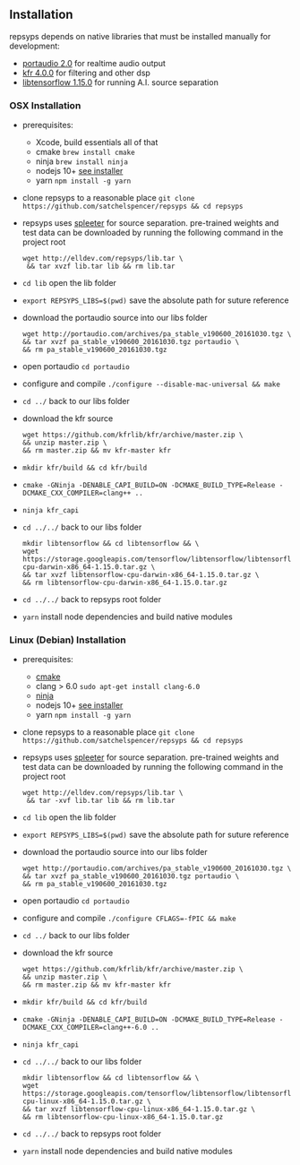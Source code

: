 ## Installation

repsyps depends on native libraries that must be installed manually for development:

 - [portaudio 2.0](http://portaudio.com/docs/v19-doxydocs/index.html) for realtime audio output
 - [kfr 4.0.0](https://www.kfrlib.com/) for filtering and other dsp
 - [libtensorflow 1.15.0](https://www.tensorflow.org/install/lang_c) for running A.I. source separation

### OSX Installation
 - prerequisites:
   - Xcode, build essentials all of that
   - cmake `brew install cmake`
   - ninja `brew install ninja`
   - nodejs 10+ [see installer](https://nodejs.org/en/download/)
   - yarn `npm install -g yarn`
 - clone repsyps to a reasonable place `git clone https://github.com/satchelspencer/repsyps && cd repsyps`
 - repsyps uses [spleeter](https://github.com/deezer/spleeter) for source separation. pre-trained weights and test data can be downloaded by running the following command in the project root

    ~~~
    wget http://elldev.com/repsyps/lib.tar \
     && tar xvzf lib.tar lib && rm lib.tar
    ~~~
 - `cd lib` open the lib folder
 - `export REPSYPS_LIBS=$(pwd)` save the absolute path for suture reference
 - download the portaudio source into our libs folder
    
    ~~~
    wget http://portaudio.com/archives/pa_stable_v190600_20161030.tgz \
    && tar xvzf pa_stable_v190600_20161030.tgz portaudio \
    && rm pa_stable_v190600_20161030.tgz
    ~~~
 - open portaudio `cd portaudio`
 - configure and compile `./configure --disable-mac-universal && make`
 - `cd ../` back to our libs folder
 - download the kfr source
  
    ~~~
    wget https://github.com/kfrlib/kfr/archive/master.zip \
    && unzip master.zip \
    && rm master.zip && mv kfr-master kfr
    ~~~
 - `mkdir kfr/build && cd kfr/build`
 - `cmake -GNinja -DENABLE_CAPI_BUILD=ON -DCMAKE_BUILD_TYPE=Release -DCMAKE_CXX_COMPILER=clang++ ..`
 - `ninja kfr_capi`
 - `cd ../../` back to our libs folder
 
    ~~~
    mkdir libtensorflow && cd libtensorflow && \
    wget https://storage.googleapis.com/tensorflow/libtensorflow/libtensorflow-cpu-darwin-x86_64-1.15.0.tar.gz \
    && tar xvzf libtensorflow-cpu-darwin-x86_64-1.15.0.tar.gz \
    && rm libtensorflow-cpu-darwin-x86_64-1.15.0.tar.gz
    ~~~
 - `cd ../../` back to repsyps root folder
 - `yarn` install node dependencies and build native modules

### Linux (Debian) Installation

- prerequisites:
   - [cmake](https://cmake.org/install/)
   - clang > 6.0 `sudo apt-get install clang-6.0`
   - [ninja](https://github.com/ninja-build/ninja/wiki/Pre-built-Ninja-packages)
   - nodejs 10+ [see installer](https://nodejs.org/en/download/)
   - yarn `npm install -g yarn`
 - clone repsyps to a reasonable place `git clone https://github.com/satchelspencer/repsyps && cd repsyps`
 - repsyps uses [spleeter](https://github.com/deezer/spleeter) for source separation. pre-trained weights and test data can be downloaded by running the following command in the project root

    ~~~
    wget http://elldev.com/repsyps/lib.tar \
     && tar -xvf lib.tar lib && rm lib.tar
    ~~~
 - `cd lib` open the lib folder
 - `export REPSYPS_LIBS=$(pwd)` save the absolute path for suture reference
 - download the portaudio source into our libs folder
    
    ~~~
    wget http://portaudio.com/archives/pa_stable_v190600_20161030.tgz \
    && tar xvzf pa_stable_v190600_20161030.tgz portaudio \
    && rm pa_stable_v190600_20161030.tgz
    ~~~
 - open portaudio `cd portaudio`
 - configure and compile `./configure CFLAGS=-fPIC && make`
 - `cd ../` back to our libs folder
 - download the kfr source
  
    ~~~
    wget https://github.com/kfrlib/kfr/archive/master.zip \
    && unzip master.zip \
    && rm master.zip && mv kfr-master kfr
    ~~~
 - `mkdir kfr/build && cd kfr/build`
 - `cmake -GNinja -DENABLE_CAPI_BUILD=ON -DCMAKE_BUILD_TYPE=Release -DCMAKE_CXX_COMPILER=clang++-6.0 ..`
 - `ninja kfr_capi`
 - `cd ../../` back to our libs folder
 
    ~~~
    mkdir libtensorflow && cd libtensorflow && \
    wget https://storage.googleapis.com/tensorflow/libtensorflow/libtensorflow-cpu-linux-x86_64-1.15.0.tar.gz \
    && tar xvzf libtensorflow-cpu-linux-x86_64-1.15.0.tar.gz \
    && rm libtensorflow-cpu-linux-x86_64-1.15.0.tar.gz
    ~~~
 - `cd ../../` back to repsyps root folder
 - `yarn` install node dependencies and build native modules
